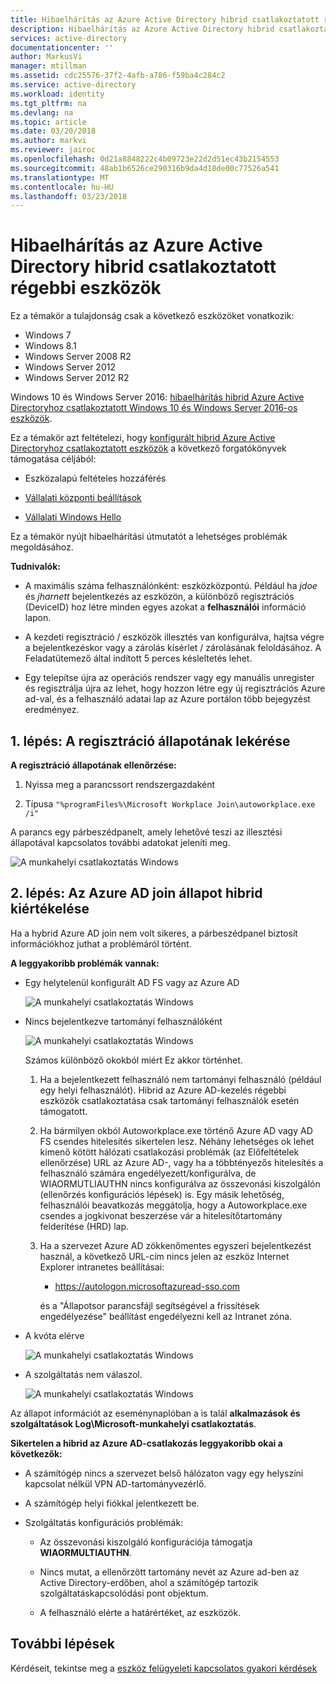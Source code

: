 ```yaml
---
title: Hibaelhárítás az Azure Active Directory hibrid csatlakoztatott régebbi eszközök |} Microsoft Docs
description: Hibaelhárítás az Azure Active Directory hibrid csatlakoztatott régebbi eszközök.
services: active-directory
documentationcenter: ''
author: MarkusVi
manager: mtillman
ms.assetid: cdc25576-37f2-4afb-a786-f59ba4c284c2
ms.service: active-directory
ms.workload: identity
ms.tgt_pltfrm: na
ms.devlang: na
ms.topic: article
ms.date: 03/20/2018
ms.author: markvi
ms.reviewer: jairoc
ms.openlocfilehash: 0d21a8848222c4b09723e22d2d51ec43b2154553
ms.sourcegitcommit: 48ab1b6526ce290316b9da4d18de00c77526a541
ms.translationtype: MT
ms.contentlocale: hu-HU
ms.lasthandoff: 03/23/2018
---
```

# <a name="troubleshooting-hybrid-azure-active-directory-joined-down-level-devices"></a>Hibaelhárítás az Azure Active Directory hibrid csatlakoztatott régebbi eszközök 

Ez a témakör a tulajdonság csak a következő eszközöket vonatkozik: 

- Windows 7 
- Windows 8.1 
- Windows Server 2008 R2 
- Windows Server 2012 
- Windows Server 2012 R2 
 

Windows 10 és Windows Server 2016: [hibaelhárítás hibrid Azure Active Directoryhoz csatlakoztatott Windows 10 és Windows Server 2016-os eszközök](device-management-troubleshoot-hybrid-join-windows-current.md).

Ez a témakör azt feltételezi, hogy [konfigurált hibrid Azure Active Directoryhoz csatlakoztatott eszközök](device-management-hybrid-azuread-joined-devices-setup.md) a következő forgatókönyvek támogatása céljából:

- Eszközalapú feltételes hozzáférés

- [Vállalati központi beállítások](active-directory-windows-enterprise-state-roaming-overview.md)

- [Vállalati Windows Hello](active-directory-azureadjoin-passport-deployment.md) 





Ez a témakör nyújt hibaelhárítási útmutatót a lehetséges problémák megoldásához.  

**Tudnivalók:** 

- A maximális száma felhasználónként: eszközközpontú. Például ha *jdoe* és *jharnett* bejelentkezés az eszközön, a különböző regisztrációs (DeviceID) hoz létre minden egyes azokat a **felhasználói** információ lapon.  

- A kezdeti regisztráció / eszközök illesztés van konfigurálva, hajtsa végre a bejelentkezéskor vagy a zárolás kísérlet / zárolásának feloldásához. A Feladatütemező által indított 5 perces késleltetés lehet. 

- Egy telepítse újra az operációs rendszer vagy egy manuális unregister és regisztrálja újra az lehet, hogy hozzon létre egy új regisztrációs Azure ad-val, és a felhasználó adatai lap az Azure portálon több bejegyzést eredményez. 

## <a name="step-1-retrieve-the-registration-status"></a>1. lépés: A regisztráció állapotának lekérése 

**A regisztráció állapotának ellenőrzése:**  

1. Nyissa meg a parancssort rendszergazdaként 

2. Típusa `"%programFiles%\Microsoft Workplace Join\autoworkplace.exe /i"`

A parancs egy párbeszédpanelt, amely lehetővé teszi az illesztési állapotával kapcsolatos további adatokat jeleníti meg.

![A munkahelyi csatlakoztatás Windows](./media/active-directory-device-registration-troubleshoot-windows-legacy/01.png)


## <a name="step-2-evaluate-the-hybrid-azure-ad-join-status"></a>2. lépés: Az Azure AD join állapot hibrid kiértékelése 

Ha a hybrid Azure AD join nem volt sikeres, a párbeszédpanel biztosít információkhoz juthat a problémáról történt.

**A leggyakoribb problémák vannak:**

- Egy helytelenül konfigurált AD FS vagy az Azure AD

    ![A munkahelyi csatlakoztatás Windows](./media/active-directory-device-registration-troubleshoot-windows-legacy/02.png)

- Nincs bejelentkezve tartományi felhasználóként

    ![A munkahelyi csatlakoztatás Windows](./media/active-directory-device-registration-troubleshoot-windows-legacy/03.png)
    
    Számos különböző okokból miért Ez akkor történhet.
    
    1. Ha a bejelentkezett felhasználó nem tartományi felhasználó (például egy helyi felhasználót). Hibrid az Azure AD-kezelés régebbi eszközök csatlakoztatása csak tartományi felhasználók esetén támogatott.
    
    2. Ha bármilyen okból Autoworkplace.exe történő Azure AD vagy AD FS csendes hitelesítés sikertelen lesz. Néhány lehetséges ok lehet kimenő kötött hálózati csatlakozási problémák (az Előfeltételek ellenőrzése) URL az Azure AD-, vagy ha a többtényezős hitelesítés a felhasználó számára engedélyezett/konfigurálva, de WIAORMUTLIAUTHN nincs konfigurálva az összevonási kiszolgálón (ellenőrzés konfigurációs lépések) is. Egy másik lehetőség, felhasználói beavatkozás meggátolja, hogy a Autoworkplace.exe csendes a jogkivonat beszerzése vár a hitelesítőtartomány felderítése (HRD) lap.
    
    3. Ha a szervezet Azure AD zökkenőmentes egyszeri bejelentkezést használ, a következő URL-cím nincs jelen az eszköz Internet Explorer intranetes beállításai:
    
       - https://autologon.microsoftazuread-sso.com

    
       és a "Állapotsor parancsfájl segítségével a frissítések engedélyezése" beállítást engedélyezni kell az Intranet zóna.

- A kvóta elérve

    ![A munkahelyi csatlakoztatás Windows](./media/active-directory-device-registration-troubleshoot-windows-legacy/04.png)

- A szolgáltatás nem válaszol. 

    ![A munkahelyi csatlakoztatás Windows](./media/active-directory-device-registration-troubleshoot-windows-legacy/05.png)

Az állapot információt az eseménynaplóban a is talál **alkalmazások és szolgáltatások Log\Microsoft-munkahelyi csatlakoztatás**.
  
**Sikertelen a hibrid az Azure AD-csatlakozás leggyakoribb okai a következők:** 

- A számítógép nincs a szervezet belső hálózaton vagy egy helyszíni kapcsolat nélkül VPN AD-tartományvezérlő.

- A számítógép helyi fiókkal jelentkezett be. 

- Szolgáltatás konfigurációs problémák: 

  - Az összevonási kiszolgáló konfigurációja támogatja **WIAORMULTIAUTHN**. 

  - Nincs mutat, a ellenőrzött tartomány nevét az Azure ad-ben az Active Directory-erdőben, ahol a számítógép tartozik szolgáltatáskapcsolódási pont objektum.

  - A felhasználó elérte a határértéket, az eszközök. 

## <a name="next-steps"></a>További lépések

Kérdéseit, tekintse meg a [eszköz felügyeleti kapcsolatos gyakori kérdések](device-management-faq.md)  
